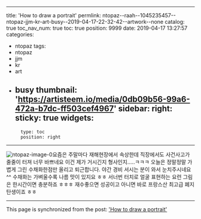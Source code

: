 
---
title: 'How to draw a portrait'
permlink: ntopaz--raah--1045235457--ntopaz-jjm-kr-art-busy--2019-04-17-22-32-42--artwork--none
catalog: true
toc_nav_num: true
toc: true
position: 9999
date: 2019-04-17 13:27:57
categories:
- ntopaz
tags:
- ntopaz
- jjm
- kr
- art
- busy
thumbnail: 'https://artisteem.io/media/0db09b56-99a6-472a-b7dc-ff503cef4967'
sidebar:
    right:
        sticky: true
widgets:
    -
        type: toc
        position: right
---


![ntopaz-image-0](https://artisteem.io/media/0db09b56-99a6-472a-b7dc-ff503cef4967)요즘은 주말마다 재해현장에서 속상한데 직장에서도 사건사고가 줄줄이 터져 너무 바쁘네요
이건 제가 거시긴지 형사인지.....ㅋㅋㅋ
오늘은 정말정말 가볍게 그린 수채화한점만 올리고 퇴근합니다. 
야간 경비 서시는 분이 와서 눈치주시네요 ^^
수채화는 가벼울수록 나름 맛이 있지요 ㅎㅎ
서너번 터치로 얼굴 표현하는 요런 그림은 한시간이면 충분하죠 ㅎㅎㅎ
재수좋으면 성공이고 아니면 바로 프랑스산 최고급 폐지 탄생이죠 ㅎㅎ

- - -

This page is synchronized from the post: ['How to draw a portrait'](https://steemit.com/@raah/ntopaz--raah--1045235457--ntopaz-jjm-kr-art-busy--2019-04-17-22-32-42--artwork--none)
